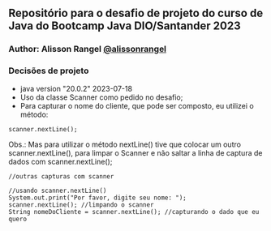 ## Repositório para o desafio de projeto do curso de Java do Bootcamp Java DIO/Santander 2023

### Author: Alisson Rangel [@alissonrangel](https://github.com/alissonrangel)

### Decisões de projeto
- java version "20.0.2" 2023-07-18
- Uso da classe Scanner como pedido no desafio;
- Para capturar o nome do cliente, que pode ser composto, eu utilizei o método:
```
scanner.nextLine();
```
Obs.: Mas para utilizar o método nextLine() tive que colocar um outro scanner.nextLine(), para limpar o Scanner e não saltar a linha de captura de dados com scanner.nextLine();

```
//outras capturas com scanner

//usando scanner.nextLine()
System.out.print("Por favor, digite seu nome: ");
scanner.nextLine(); //limpando o scanner
String nomeDoCliente = scanner.nextLine(); //capturando o dado que eu quero
```



